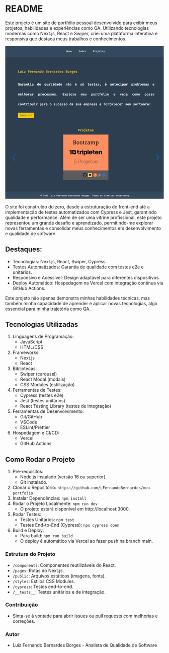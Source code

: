 # README

Este projeto é um site de portfólio pessoal desenvolvido para exibir meus projetos, habilidades e experiências como QA. Utilizando tecnologias modernas como Next.js, React e Swiper, criei uma plataforma interativa e responsiva que destaca meus trabalhos e conhecimentos.

![Foto do Site](./public/images/foto_site.png)

O site foi construído do zero, desde a estruturação do front-end até a implementação de testes automatizados com Cypress e Jest, garantindo qualidade e performance. Além de ser uma vitrine profissional, este projeto representou um grande desafio e aprendizado, permitindo-me explorar novas ferramentas e consolidar meus conhecimentos em desenvolvimento e qualidade de software.

## Destaques:
- Tecnologias: Next.js, React, Swiper, Cypress.
- Testes Automatizados: Garantia de qualidade com testes e2e e unitários.
- Responsivo e Acessível: Design adaptável para diferentes dispositivos.
- Deploy Automático: Hospedagem na Vercel com integração contínua via GitHub Actions.

Este projeto não apenas demonstra minhas habilidades técnicas, mas também minha capacidade de aprender e aplicar novas tecnologias, algo essencial para minha trajetória como QA.

## Tecnologias Utilizadas

1. Linguagens de Programação:
    - JavaScript
    - HTML/CSS
2. Frameworks:
    - Next.js
    - React
3. Bibliotecas:
    - Swiper (carousel)
    - React Modal (modais)
    - CSS Modules (estilização)
4. Ferramentas de Testes:
    - Cypress (testes e2e)
    - Jest (testes unitários)
    - React Testing Library (testes de integração)
5. Ferramentas de Desenvolvimento:
    - Git/GitHub
    - VSCode
    - ESLint/Prettier
6. Hospedagem e CI/CD:
    - Vercel
    - GitHub Actions

## Como Rodar o Projeto

1. Pré-requisitos:
    - Node.js instalado (versão 16 ou superior).
    - Git instalado.
2. Clonar o Repositório:
    `https://github.com/LFernandoBernardes/meu-portfolio`
3. Instalar Dependências:
    `npm install`
4. Rodar o Projeto Localmente:
    `npm run dev`
    - O projeto estará disponível em http://localhost:3000.
5. Rodar Testes:
    - Testes Unitários:
       `npm test`
    - Testes End-to-End (Cypress):
        `npx cypress open`
6. Build e Deploy:
    - Para build:
        `npm run build`
    - O deploy é automático via Vercel ao fazer push na branch main.

### Estrutura do Projeto
- `/components`: Componentes reutilizáveis do React.
- `/pages`: Rotas do Next.js.
- `/public`: Arquivos estáticos (imagens, fonts).
- `/styles`: Estilos CSS Modules.
- `/cypress`: Testes end-to-end.
- `/__tests__`: Testes unitários e de integração.
  
### Contribuição
- Sinta-se à vontade para abrir issues ou pull requests com melhorias e correções.
  
### Autor

- Luiz Fernando Bernardes Borges - Analista de Qualidade de Software
